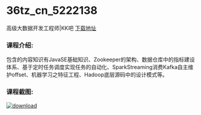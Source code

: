 # 36tz_cn_5222138
高级大数据开发工程师|KK吧
[下载地址](http://www.36tz.cn/article/5222138 "下载地址")
### 课程介绍:
包含的内容知识有JavaSE基础知识、Zookeeper的架构、数据仓库中的指标建设体系、基于定时任务调度实现任务的自动化、SparkStreaming消费Kafka自主维护offset、机器学习之特征工程、Hadoop底层源码中的设计模式等。

### 课程截图:
[![download](http://36tz.cn/muke_img/2021_12_2-37.png "下载地址")](http://www.36tz.cn "下载地址")
